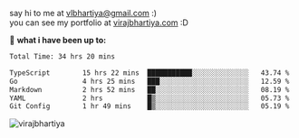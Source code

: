 say hi to me at [vlbhartiya@gmail.com](mailto:vlbhartiya@gmail.com) :)<br/>
you can see my portfolio at [virajbhartiya.com](https://virajbhartiya.com) :D<br/>


🚀 **what i have been up to:**

<!--START_SECTION:waka-->

```txt
Total Time: 34 hrs 20 mins

TypeScript        15 hrs 22 mins  ███████████░░░░░░░░░░░░░░   43.74 %
Go                4 hrs 25 mins   ███░░░░░░░░░░░░░░░░░░░░░░   12.59 %
Markdown          2 hrs 52 mins   ██░░░░░░░░░░░░░░░░░░░░░░░   08.19 %
YAML              2 hrs           █▒░░░░░░░░░░░░░░░░░░░░░░░   05.73 %
Git Config        1 hr 49 mins    █▒░░░░░░░░░░░░░░░░░░░░░░░   05.19 %
```

<!--END_SECTION:waka-->

<p align="left"> <img src="https://komarev.com/ghpvc/?username=virajbhartiya&color=blue" alt="virajbhartiya" /> </p>
